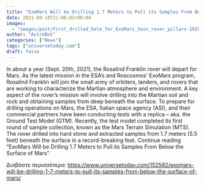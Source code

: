 ```yaml
---
title: "ExoMars Will be Drilling 1.7 Meters to Pull its Samples From Below the Surface of Mars"
date: 2021-09-18T21:06:02+00:00
images:
  - "images/post/First_drilled_hole_for_ExoMars_twin_rover_pillars-1920x1200.jpg"
author: "AstroBot"
categories: ["News"]
tags: ["universetoday.com"]
draft: false
---
```


In about a year (Sept. 20th, 2021), the Rosalind Franklin rover will depart for Mars. As the latest mission in the ESA’s and Roscosmos’ ExoMars program, Rosalind Franklin will join the small army of orbiters, landers, and rovers that are working to characterize the Martian atmosphere and environment. A key aspect of the rover’s mission will involve drilling into the Martian soil and rock and obtaining samples from deep beneath the surface. To prepare for drilling operations on Mars, the ESA, Italian space agency (ASI), and their commercial partners have been conducting tests with a replica – aka. the Ground Test Model (GTM). Recently, the test model completed its first round of sample collection, known as the Mars Terrain Simulation (MTS). The rover drilled into hard stone and extracted samples from 1.7 meters (5.5 feet) beneath the surface in a record-breaking feat.  Continue reading “ExoMars Will be Drilling 1.7 Meters to Pull its Samples From Below the Surface of Mars” 

Διαβάστε περισσότερα: https://www.universetoday.com/152582/exomars-will-be-drilling-1-7-meters-to-pull-its-samples-from-below-the-surface-of-mars/
